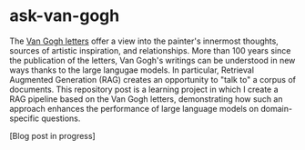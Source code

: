 # ask-van-gogh
The [Van Gogh letters](https://www.vangoghmuseum.nl/en/art-and-stories/stories/all-stories/van-goghs-letters) offer a view into the painter's innermost thoughts, sources of artistic inspiration, and relationships. More than 100 years since the publication of the letters, Van Gogh's writings can be understood in new ways thanks to the large langugae models. In particular, Retrieval Augmented Generation (RAG) creates an opportunity to "talk to" a corpus of documents. This repository post is a learning project in which I create a RAG pipeline based on the Van Gogh letters, demonstrating how such an approach enhances the performance of large language models on domain-specific questions. 


[Blog post in progress]